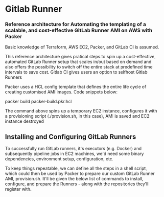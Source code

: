 # Gitlab Runner

### Reference architecture for Automating the templating of a scalable, and cost-effective GitLab Runner AMI on AWS with Packer

Basic knowledge of Terraform, AWS EC2, Packer, and GitLab CI is assumed.

This reference architecture gives pratical steps to spin up a cost-effective, automated GitLab Runner setup that scales in/out based on demand and also offers the possibility to switch off the entire stack at predefined time intervals to save cost. 
Gitlab CI gives users an option to selfhost Gitlab Runners

Packer uses a HCL config template that defines the entire life cycle of creating customised AMI images. Code snippets below: 


packer build packer-build.pkr.hcl

The command above spins up a temporary EC2 instance, configures it with a provisioning script (./provision.sh, in this case), AMI is saved and EC2 instance destroyed 

## Installing and Configuring GitLab Runners
To successfully run GitLab runners, it's executors (e.g. Docker) and subsequently pipeline jobs in EC2 machines, we'd need some binary dependencies, environment setup, configuration, etc.

To keep things repeatable, we can define all the steps in a shell script, which could then be used by Packer to prepare our custom GitLab Runner AMI, provision.sh. It'll be given the below list of commands to install, configure, and prepare the Runners - along with the repositories they'll register with.
